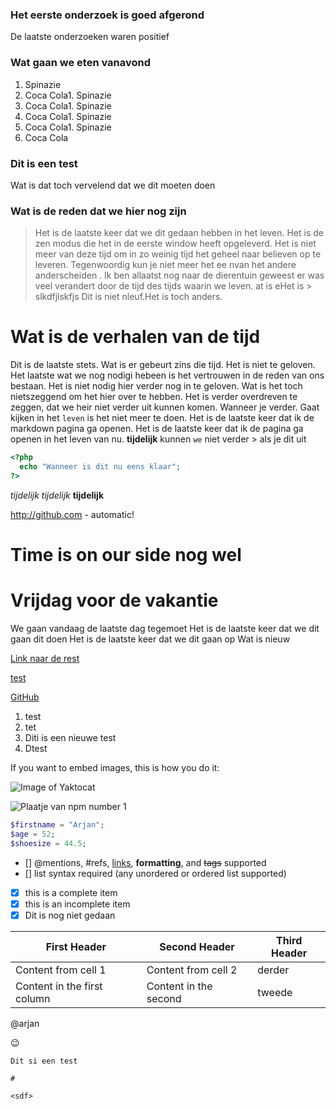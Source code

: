 ### Het eerste onderzoek is goed afgerond
De laatste onderzoeken waren positief

### Wat gaan we eten vanavond
1. Spinazie
1. Coca Cola1. Spinazie
1. Coca Cola1. Spinazie
1. Coca Cola1. Spinazie
1. Coca Cola1. Spinazie
1. Coca Cola

### Dit is een test
Wat is dat toch vervelend dat we dit moeten doen

### Wat is de reden dat we hier nog zijn
>Het is de laatste keer dat we dit gedaan hebben in het leven. Het is de zen modus die het in de eerste window heeft opgeleverd. Het is niet meer van deze tijd om in zo weinig tijd het geheel naar believen op te leveren. Tegenwoordig kun je niet meer het ee nvan het andere anderscheiden . Ik ben allaatst nog naar de dierentuin geweest er was veel verandert door de tijd des tijds waarin we leven. at is eHet is > slkdfjlskfjs Dit is niet nleuf.Het is toch anders.

# Wat is de verhalen van de tijd
Dit is de laatste stets. Wat is er gebeurt zins die tijd. Het is niet te geloven. Het laatste wat we nog nodigi hebeen is het vertrouwen in de reden van ons bestaan.
Het is niet nodig hier verder nog in te geloven. Wat is het toch nietszeggend om het hier over te hebben. Het is verder overdreven te zeggen, dat we heir niet verder uit kunnen komen. Wanneer je verder. Gaat kijken in het `leven` is het niet meer te doen. Het is de laatste keer dat ik de markdown pagina ga openen. Het is de laatste keer dat ik de pagina ga openen in het leven van nu. __tijdelijk__ kunnen `we` niet verder > als je dit uit

``` php
<?php
  echo "Wanneer is dit nu eens klaar";
?>
```

_tijdelijk_
*tijdelijk*
**tijdelijk**

http://github.com - automatic! 

# Time is on our side nog wel

# Vrijdag voor de vakantie
We gaan vandaag de laatste dag tegemoet
Het is de laatste keer dat we dit gaan dit doen
Het is de laatste keer dat we dit gaan op
Wat is nieuw


[Link naar de rest](https://guides.github.com/features/mastering-markdown/)

[test](https://guides.github.com/features/mastering-markdown/)


[GitHub](http://github.com)

1. test
1. tet
  1. Diti is een nieuwe test
  1. Dtest


If you want to embed images, this is how you do it:

![Image of Yaktocat](https://octodex.github.com/images/yaktocat.png)

![Plaatje van npm number 1](https://cdn-media-1.freecodecamp.org/images/1*Ukvg75zwIh7eZn35s8bs3g.png)
```php
$firstname = "Arjan";
$age = 52;
$shoesize = 44.5;
```


- [] @mentions, #refs, [links](), **formatting**, and <del>tags</del> supported
- [] list syntax required (any unordered or ordered list supported)
- [x] this is a complete item
- [x] this is an incomplete item
- [x] Dit is nog niet gedaan

First Header | Second Header | Third Header
--- | --- | ---
Content from cell 1 | Content from cell 2 | derder
Content in the first column | Content in the second  | tweede



@arjan

:wink:

`Dit si een test`

`#`



`<sdf>` 




